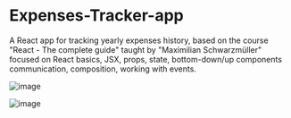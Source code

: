 # Expenses-Tracker-app

A React app for tracking yearly expenses history, based on the course "React - The complete guide" taught by "Maximilian Schwarzmüller" focused on React basics, JSX, props, state, bottom-down/up components communication, composition, working with events.

![image](https://user-images.githubusercontent.com/73782770/195066696-b1703e4e-72f2-4cea-acd7-bea3b6f9940e.png)


![image](https://user-images.githubusercontent.com/73782770/195067774-dc6f17ca-e3bb-4133-8c9d-429f206969ad.png)
